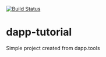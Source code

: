 [![Build Status](https://travis-ci.org/alext234/dapp-tutorial.svg?branch=master)](https://travis-ci.org/alext234/dapp-tutorial)

# dapp-tutorial
Simple project created from dapp.tools


